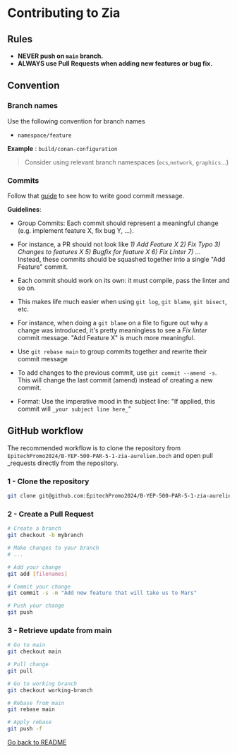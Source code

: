 # Contributing to Zia

## Rules

- **NEVER push on `main` branch.**
- **ALWAYS use Pull Requests when adding new features or bug fix.** 

## Convention

### Branch names

Use the following convention for branch names

- `namespace/feature`

**Example** : `build/conan-configuration`

> Consider using relevant branch namespaces (`ecs`,`network`, `graphics`...)

### Commits

Follow that [guide](https://chris.beams.io/posts/git-commit/) to see how to write good commit message.

**Guidelines**:
  - Group Commits: Each commit should represent a meaningful change (e.g. implement
    feature X, fix bug Y, ...).

  - For instance, a PR should not look like _1) Add Feature X 2) Fix Typo 3) Changes to features X 5) Bugfix for feature X 6) Fix Linter 7) ..._<br>
    Instead, these commits should be squashed together into a single "Add Feature" commit.

  - Each commit should work on its own: it must compile, pass the linter and so on.

  - This makes life much easier when using `git log`, `git blame`, `git bisect`, etc.

  - For instance, when doing a `git blame` on a file to figure out why a change
    was introduced, it's pretty meaningless to see a _Fix linter_ commit message.
    "Add Feature X" is much more meaningful.

  - Use `git rebase main` to group commits together and rewrite their commit message

  - To add changes to the previous commit, use `git commit --amend -s`. This will
    change the last commit (amend) instead of creating a new commit.

  - Format: Use the imperative mood in the subject line: "If applied, this commit
    will `_your subject line here_`"

## GitHub workflow

The recommended workflow is to clone the repository from `EpitechPromo2024/B-YEP-500-PAR-5-1-zia-aurelien.boch` and open pull _requests directly from the repository.

### 1 - Clone the repository

```sh
git clone git@github.com:EpitechPromo2024/B-YEP-500-PAR-5-1-zia-aurelien.boch
```

### 2 - Create a Pull Request

```sh
# Create a branch
git checkout -b mybranch

# Make changes to your branch
# ...

# Add your change
git add [filenames]

# Commit your change
git commit -s -m "Add new feature that will take us to Mars"

# Push your change
git push
```

### 3 - Retrieve update from main

```sh
# Go to main
git checkout main 

# Pull change
git pull

# Go to working branch
git checkout working-branch

# Rebase from main
git rebase main

# Apply rebase
git push -f
```

[Go back to README](./README.md)
